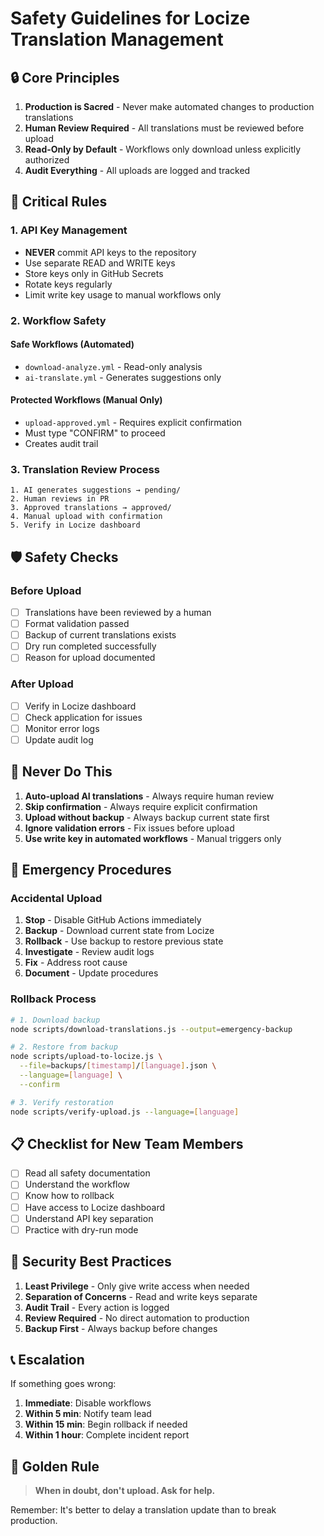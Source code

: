 # Safety Guidelines for Locize Translation Management

## 🔒 Core Principles

1. **Production is Sacred** - Never make automated changes to production translations
2. **Human Review Required** - All translations must be reviewed before upload
3. **Read-Only by Default** - Workflows only download unless explicitly authorized
4. **Audit Everything** - All uploads are logged and tracked

## 🚨 Critical Rules

### 1. API Key Management

- **NEVER** commit API keys to the repository
- Use separate READ and WRITE keys
- Store keys only in GitHub Secrets
- Rotate keys regularly
- Limit write key usage to manual workflows only

### 2. Workflow Safety

#### Safe Workflows (Automated)
- `download-analyze.yml` - Read-only analysis
- `ai-translate.yml` - Generates suggestions only

#### Protected Workflows (Manual Only)
- `upload-approved.yml` - Requires explicit confirmation
- Must type "CONFIRM" to proceed
- Creates audit trail

### 3. Translation Review Process

```
1. AI generates suggestions → pending/
2. Human reviews in PR
3. Approved translations → approved/
4. Manual upload with confirmation
5. Verify in Locize dashboard
```

## 🛡️ Safety Checks

### Before Upload

- [ ] Translations have been reviewed by a human
- [ ] Format validation passed
- [ ] Backup of current translations exists
- [ ] Dry run completed successfully
- [ ] Reason for upload documented

### After Upload

- [ ] Verify in Locize dashboard
- [ ] Check application for issues
- [ ] Monitor error logs
- [ ] Update audit log

## 🚫 Never Do This

1. **Auto-upload AI translations** - Always require human review
2. **Skip confirmation** - Always require explicit confirmation
3. **Upload without backup** - Always backup current state first
4. **Ignore validation errors** - Fix issues before upload
5. **Use write key in automated workflows** - Manual triggers only

## 🔄 Emergency Procedures

### Accidental Upload

1. **Stop** - Disable GitHub Actions immediately
2. **Backup** - Download current state from Locize
3. **Rollback** - Use backup to restore previous state
4. **Investigate** - Review audit logs
5. **Fix** - Address root cause
6. **Document** - Update procedures

### Rollback Process

```bash
# 1. Download backup
node scripts/download-translations.js --output=emergency-backup

# 2. Restore from backup
node scripts/upload-to-locize.js \
  --file=backups/[timestamp]/[language].json \
  --language=[language] \
  --confirm

# 3. Verify restoration
node scripts/verify-upload.js --language=[language]
```

## 📋 Checklist for New Team Members

- [ ] Read all safety documentation
- [ ] Understand the workflow
- [ ] Know how to rollback
- [ ] Have access to Locize dashboard
- [ ] Understand API key separation
- [ ] Practice with dry-run mode

## 🔐 Security Best Practices

1. **Least Privilege** - Only give write access when needed
2. **Separation of Concerns** - Read and write keys separate
3. **Audit Trail** - Every action is logged
4. **Review Required** - No direct automation to production
5. **Backup First** - Always backup before changes

## 📞 Escalation

If something goes wrong:

1. **Immediate**: Disable workflows
2. **Within 5 min**: Notify team lead
3. **Within 15 min**: Begin rollback if needed
4. **Within 1 hour**: Complete incident report

## 🎯 Golden Rule

> **When in doubt, don't upload. Ask for help.**

Remember: It's better to delay a translation update than to break production.